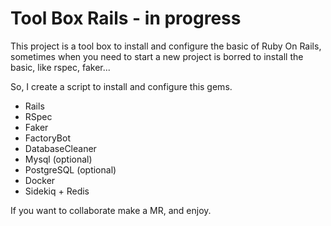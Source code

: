 # Tool Box Rails - in progress

This project is a tool box to install and configure the basic of Ruby On Rails, sometimes when you need to start a new project is borred to install the basic, like rspec, faker...

So, I create a script to install and configure this gems.

- Rails
- RSpec
- Faker
- FactoryBot
- DatabaseCleaner
- Mysql (optional)
- PostgreSQL (optional)
- Docker
- Sidekiq + Redis

If you want to collaborate make a MR, and enjoy.
